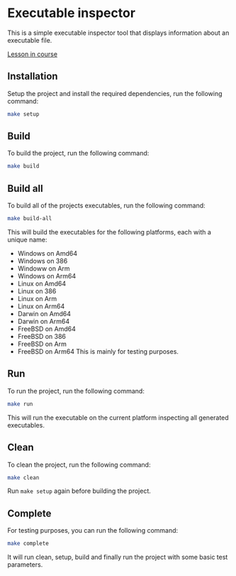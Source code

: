 # Executable inspector

This is a simple executable inspector tool that displays information about an executable file.

[Lesson in course](https://codedeviate.github.io/aicollection/go-course-dev-tools-detect-executable-format.html)

## Installation

Setup the project and install the required dependencies, run the following command:

```bash
make setup
```

## Build

To build the project, run the following command:

```bash
make build
```

## Build all

To build all of the projects executables, run the following command:

```bash
make build-all
```

This will build the executables for the following platforms, each with a unique name:
- Windows on Amd64
- Windows on 386
- Windoww on Arm
- Windows on Arm64
- Linux on Amd64
- Linux on 386
- Linux on Arm
- Linux on Arm64
- Darwin on Amd64
- Darwin on Arm64
- FreeBSD on Amd64
- FreeBSD on 386
- FreeBSD on Arm
- FreeBSD on Arm64
This is mainly for testing purposes.

## Run

To run the project, run the following command:

```bash
make run
```

This will run the executable on the current platform inspecting all generated executables.

## Clean

To clean the project, run the following command:

```bash
make clean
```

Run `make setup` again before building the project.

## Complete

For testing purposes, you can run the following command:

```bash
make complete
```

It will run clean, setup, build and finally run the project with some basic test parameters.
